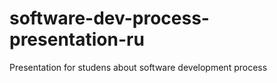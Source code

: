 software-dev-process-presentation-ru
====================================

Presentation for studens about software development process